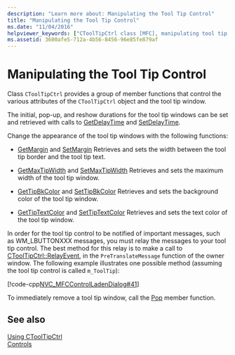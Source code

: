 ```yaml
---
description: "Learn more about: Manipulating the Tool Tip Control"
title: "Manipulating the Tool Tip Control"
ms.date: "11/04/2016"
helpviewer_keywords: ["CToolTipCtrl class [MFC], manipulating tool tip attributes", "tool tips [MFC], attributes"]
ms.assetid: 3600afe5-712a-4b56-8456-96e85fe879af
---
```

# Manipulating the Tool Tip Control

Class `CToolTipCtrl` provides a group of member functions that control the various attributes of the `CToolTipCtrl` object and the tool tip window.

The initial, pop-up, and reshow durations for the tool tip windows can be set and retrieved with calls to [GetDelayTime](reference/ctooltipctrl-class.md#getdelaytime) and [SetDelayTime](reference/ctooltipctrl-class.md#setdelaytime).

Change the appearance of the tool tip windows with the following functions:

- [GetMargin](reference/ctooltipctrl-class.md#getmargin) and [SetMargin](reference/ctooltipctrl-class.md#setmargin) Retrieves and sets the width between the tool tip border and the tool tip text.

- [GetMaxTipWidth](reference/ctooltipctrl-class.md#getmaxtipwidth) and [SetMaxTipWidth](reference/ctooltipctrl-class.md#setmaxtipwidth) Retrieves and sets the maximum width of the tool tip window.

- [GetTipBkColor](reference/ctooltipctrl-class.md#gettipbkcolor) and [SetTipBkColor](reference/ctooltipctrl-class.md#settipbkcolor) Retrieves and sets the background color of the tool tip window.

- [GetTipTextColor](reference/ctooltipctrl-class.md#gettiptextcolor) and [SetTipTextColor](reference/ctooltipctrl-class.md#settiptextcolor) Retrieves and sets the text color of the tool tip window.

In order for the tool tip control to be notified of important messages, such as WM_LBUTTONXXX messages, you must relay the messages to your tool tip control. The best method for this relay is to make a call to [CToolTipCtrl::RelayEvent](reference/ctooltipctrl-class.md#relayevent), in the `PreTranslateMessage` function of the owner window. The following example illustrates one possible method (assuming the tool tip control is called `m_ToolTip`):

[!code-cpp[NVC_MFCControlLadenDialog#41](codesnippet/cpp/manipulating-the-tool-tip-control_1.cpp)]

To immediately remove a tool tip window, call the [Pop](reference/ctooltipctrl-class.md#pop) member function.

## See also

[Using CToolTipCtrl](using-ctooltipctrl.md)<br/>
[Controls](controls-mfc.md)

